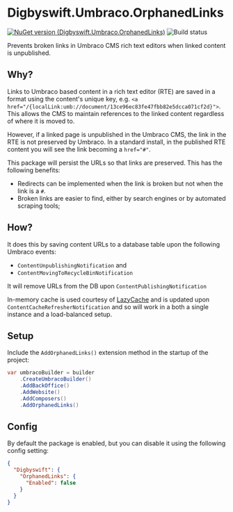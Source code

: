 # Digbyswift.Umbraco.OrphanedLinks

[![NuGet version (Digbyswift.Umbraco.OrphanedLinks)](https://img.shields.io/nuget/v/Digbyswift.Core.svg)](https://www.nuget.org/packages/Digbyswift.Umbraco.OrphanedLinks/)
![Build status](https://dev.azure.com/digbyswift/Digbyswift%20-%20OSS%20Packages/_apis/build/status/Build%20Digbyswift.Umbraco.OrphanedLinks)

Prevents broken links in Umbraco CMS rich text editors when linked content is unpublished.

## Why?

Links to Umbraco based content in a rich text editor (RTE) are saved in a format using the content's unique
key, e.g. `<a href="/{localLink:umb://document/13ce96ec83fe47fbb82e5dcca071cf2d}">`. This allows the CMS to
maintain references to the linked content regardless of where it is moved to.

However, if a linked page is unpublished in the Umbraco CMS, the link in the RTE is not preserved by Umbraco.
In a standard install, in the published RTE content you will see the link becoming a `href="#"`.

This package will persist the URLs so that links are preserved. This has the following benefits:

 - Redirects can be implemented when the link is broken but not when the link is a `#`.
 - Broken links are easier to find, either by search engines or by automated scraping tools;

## How?

It does this by saving content URLs to a database table upon the following Umbraco events:

 - `ContentUnpublishingNotification` and
 - `ContentMovingToRecycleBinNotification`

It will remove URLs from the DB upon `ContentPublishingNotification`

In-memory cache is used courtesy of [LazyCache](https://github.com/alastairtree/LazyCache) and is updated upon `ContentCacheRefresherNotification` and so will work in a both a single instance and a load-balanced setup.


## Setup

Include the `AddOrphanedLinks()` extension method in the startup of the project:

```csharp
var umbracoBuilder = builder
    .CreateUmbracoBuilder()
    .AddBackOffice()
    .AddWebsite()
    .AddComposers()
    .AddOrphanedLinks()
```


## Config

By default the package is enabled, but you can disable it using the following config setting:

```json
{
  "Digbyswift": {
    "OrphanedLinks": {
      "Enabled": false
    }
  }
}
```
